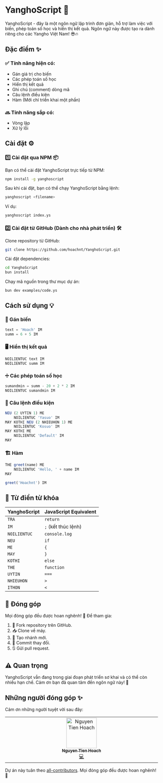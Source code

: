 # YanghoScript 🚀

YanghoScript - đây là một ngôn ngữ lập trình đơn giản, hỗ trợ làm việc với biến, phép toán số học và hiển thị kết quả. Ngôn ngữ này được tạo ra dành riêng cho các Yangho Việt Nam! 😎🔥

## Đặc điểm ✨

### ✅ Tính năng hiện có:

-   Gán giá trị cho biến
-   Các phép toán số học
-   Hiển thị kết quả
-   Ghi chú (comment) dòng mã
-   Câu lệnh điều kiện
-   Hàm (Mới chỉ triển khai một phần)

### 🔜 Tính năng sắp có:

-   Vòng lặp
-   Xử lý lỗi

## Cài đặt ⚙️

### 1️⃣ Cài đặt qua NPM 📦

Bạn có thể cài đặt YanghoScript trực tiếp từ NPM:

```bash
npm install -g yanghoscript
```

Sau khi cài đặt, bạn có thể chạy YanghoScript bằng lệnh:

```bash
yanghoscript <filename>
```

Ví dụ:

```bash
yanghoscript index.ys
```

### 2️⃣ Cài đặt từ GitHub (Dành cho nhà phát triển) 🛠️

Clone repository từ GitHub:

```bash
git clone https://github.com/hoachnt/YanghoScript.git
```

Cài đặt dependencies:

```bash
cd YanghoScript
bun install
```

Chạy mã nguồn trong thư mục dự án:

```bash
bun dev examples/code.ys
```

## Cách sử dụng 💡

### 📌 Gán biến

```javascript
text = 'Hoach' IM
summ = 6 + 5 IM
```

### 🖥️ Hiển thị kết quả

```javascript
NOILIENTUC text IM
NOILIENTUC summ IM
```

### ➗ Các phép toán số học

```javascript
sumandmin = summ - 20 + 2 * 2 IM
NOILIENTUC sumandmin IM
```

### 🔀 Câu lệnh điều kiện

```javascript
NEU (2 UYTIN 1) ME
    NOILIENTUC 'Yasuo' IM
MAY KOTHI NEU (2 NHIEUHON 1) ME
    NOILIENTUC 'Kosuo' IM
MAY KOTHI ME
    NOILIENTUC 'Default' IM
MAY
```

### 🏗️ Hàm

```javascript
THE greet(name) ME
    NOILIENTUC 'Hello, ' + name IM
MAY

greet('Hoachnt') IM
```

## 📖 Từ điển từ khóa

| YanghoScript | JavaScript Equivalent |
| ------------ | --------------------- |
| `TRA`        | `return`              |
| `IM`         | `;` (kết thúc lệnh)   |
| `NOILIENTUC` | `console.log`         |
| `NEU`        | `if`                  |
| `ME`         | `{`                   |
| `MAY`        | `}`                   |
| `KOTHI`      | `else`                |
| `THE`        | `function`            |
| `UYTIN`      | `===`                 |
| `NHIEUHON`   | `>`                   |
| `ITHON`      | `<`                   |

## 🤝 Đóng góp

Mọi đóng góp đều được hoan nghênh! 💖 Để tham gia:

1. 🔀 Fork repository trên GitHub.
2. 📥 Clone về máy.
3. 🌿 Tạo nhánh mới.
4. 💾 Commit thay đổi.
5. 🔃 Gửi pull request.

## ⚠️ Quan trọng

YanghoScript vẫn đang trong giai đoạn phát triển sơ khai và có thể còn nhiều hạn chế. Cảm ơn bạn đã quan tâm đến ngôn ngữ này! 🚀

## Những người đóng góp ✨

Cảm ơn những người tuyệt vời sau đây:

<!-- ALL-CONTRIBUTORS-LIST:START - Do not remove or modify this section -->
<!-- prettier-ignore-start -->
<!-- markdownlint-disable -->
<table>
  <tbody>
    <tr>
      <td align="center" valign="top" width="14.28%"><a href="https://hoachnt.com/"><img src="https://avatars.githubusercontent.com/u/91771575?v=4?s=100" width="100px;" alt="Nguyen Tien Hoach"/><br /><sub><b>Nguyen Tien Hoach</b></sub></a><br /><a href="https://github.com/hoachnt/YanghoScript/commits?author=hoachnt" title="Code">💻</a></td>
    </tr>
  </tbody>
</table>

<!-- markdownlint-restore -->
<!-- prettier-ignore-end -->

<!-- ALL-CONTRIBUTORS-LIST:END -->

Dự án này tuân theo [all-contributors](https://github.com/all-contributors/all-contributors). Mọi đóng góp đều được hoan nghênh! 🎉
